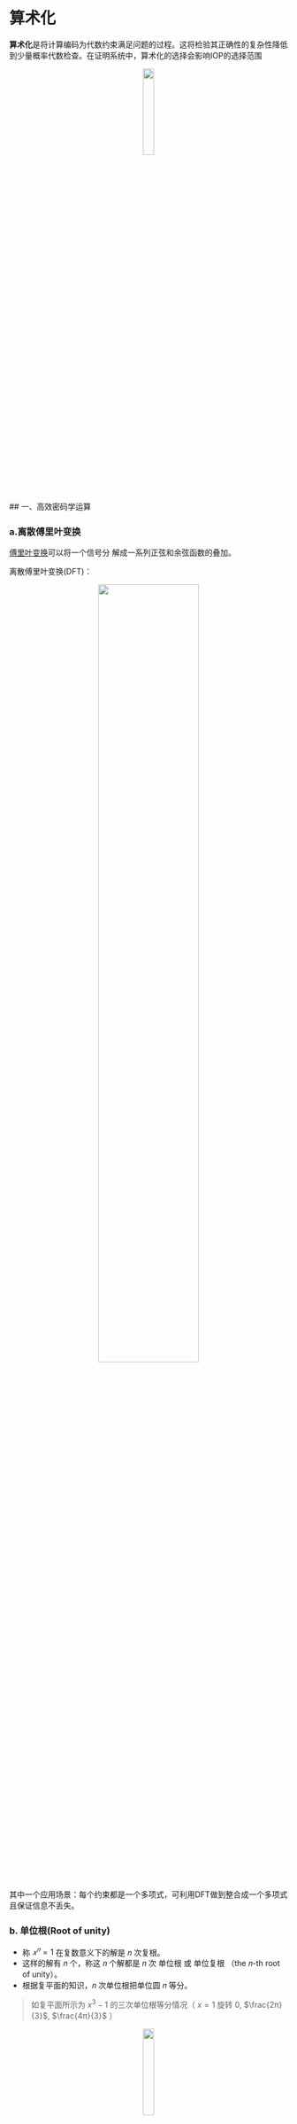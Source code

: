 # 算术化

**算术化**是将计算编码为代数约束满足问题的过程。这将检验其正确性的复杂性降低到少量概率代数检查。在证明系统中，算术化的选择会影响IOP的选择范围

<div align=center>
<img src="https://zkshanghai.xyz/assets/components_of_proof_system_zh.drawio.854a14bc.svg" style="width:20%;">
</div>
## 一、高效密码学运算

### a.离散傅里叶变换

[傅里叶变换](https://www.jezzamon.com/fourier/)可以将一个信号分 解成一系列正弦和余弦函数的叠加。

离散傅里叶变换(DFT)：

<div align=center>
<img src="https://github.com/DessertHeart/Dive-Into-Blockchain/assets/93460127/3bab2249-2b01-4b32-af11-9c449fd0fb08" style="width:60%;">
</div>


其中一个应用场景：每个约束都是一个多项式，可利用DFT做到整合成一个多项式且保证信息不丢失。

### b. 单位根(Root of unity)

- 称 $𝑥^𝑛 = 1$ 在复数意义下的解是 𝑛 次复根。
- 这样的解有 𝑛 个，称这 𝑛 个解都是 𝑛 次 单位根 或 单位复根 （the 𝑛-th root of unity）。 
- 根据复平面的知识，𝑛 次单位根把单位圆 𝑛 等分。 

> 如复平面所示为 $x^3 -1$ 的三次单位根等分情况（ $x=1$ 旋转 $0$, $\frac{2π}{3}$, $\frac{4π}{3}$ ）

<div align=center>
<img src="https://github.com/DessertHeart/Dive-Into-Blockchain/assets/93460127/e4da36bf-7392-4019-aa47-05dd739535ba" style="width:20%;">
</div>

### c.典型数学难问题类型

> **数学难问题**知识补充：
>
> **P**： 表示可以由确定性图灵机，**确定在多项式时间内解决**的判定问题，这也是目前经典计算机的运算能力。
>
> [**NP**](https://zhuanlan.zhihu.com/p/73953567)：由[非确定性图灵机](https://www.cnblogs.com/zhangzefei/p/9742918.html)可以在多项式时间内解决的判定问题，**不确定**有没有多项式解决算法，但可以通过验证的方法得出正确解，所有的P问题都是NP问题。
>
> **NP-Hard**：如果所有 NP 类问题都可以在多项式时间内规约到问题 H，那么问题 H 是 NP-hard 的。**NP-Complete**：如果一个问题，既是NP类问题，又是NP-hard问题，这是**零知识证明的基础**。

> 难度：DLP > CDH > DDH

#### 1.[离散对数问题（The Discrete Logarithm Problem, **DLP**）](https://chenliang.org/2021/05/09/discrete-logarithm-problem-and-DHKE/)

> 离散：有限域而非实数域，但需要注意，不是所有的离散对数问题都是困难的。
>

应用：

- 椭圆曲线


<div align=center>
<img src="https://github.com/DessertHeart/Dive-Into-Blockchain/assets/93460127/e7b54d01-40b8-42f4-b0f7-216de220cddf" style="width:60%;">
</div>



- [DH密钥交换协议](https://chenliang.org/2021/05/09/discrete-logarithm-problem-and-DHKE/)，在不安全的通道，通过 shared secret 建立安全的传输。

<div align=center>
<img src="https://github.com/DessertHeart/Dive-Into-Blockchain/assets/93460127/50f715a5-70d8-4ae3-84d2-59fb3fc69af4" style="width:60%;">
</div>

- [Schnorr Protocol](https://crypto.stackexchange.com/questions/9997/perfect-zero-knowledge-for-the-schnorr-protocol)

  符合完美零知识(见下文区别中介绍)，最后的 $z$ 中， $r$ 的随机性保护了 $s$ 。Schnorr的签名方案是一个经典的Sigma协议，具有Special Honest-Verifier Zero-knowledge property。

<div align=center>
<img src="https://github.com/DessertHeart/Dive-Into-Blockchain/assets/93460127/6a4a961e-edef-4eed-85a0-e481cc586fad" style="width:60%;">
</div>

#### 2.计算性DH问题（The Computational Diffie-Hellman Problem, **CDH**）

属于功能性问题，功能性问题的回答不止 YES/NO，可以是一个数或是其它。如「求两个数的和」就是一个功能性问题。

#### 3.判定性DH问题（The Decisional Diffie-Hellman Problem, **DDH**）

只能用 YES/NO 回答的问题，本质上是判断是否属于某一种**语言**(是一个抽象的概念，通常意义上的字符串是语言，所有的有向无环图也可以是一个语言)。



## 二、例1：R1CS到QAP

![image-20240122204153366](/Users/dazso/Library/Application Support/typora-user-images/image-20240122204153366.png)

### a.一阶约束系统 (Rank-1 Constraint System, R1CS)

本质是一个方程组，由一个 R1CS 是一个由三个向量构成的向量组 $(\vec{a},\vec{b},\vec{c})$ ，假设 R1CS 的解也是一个向量，记为 $\vec{x}$ ，其中 $·$ 表示向量内积， $∗$ 表示算数乘法：
$$
(\vec{x}·\vec{a}) * (\vec{x}·\vec{b}) =(\vec{x}·\vec{c})
$$

### b.二次算术程序（Quadratic Arithmetic Program，QAP)

是一种**将语句转换为多项式上二次方程组的方式**，它们可以通过线性交互式证明LIPs、代数IOPs、多线性IOPs 等不同信息论协议进行检验。

QAP 实现了与 R1CS 完全相同的逻辑，只不过使用的是多项式而不是向量内积。任何具有乘性复杂度 $n$ 的电路都可以转换为一个 $n$ 次多项式的QAP。通过QAP 转换，可以将算术电路（计算问题）转换为二次多项式形式，等式中的每个变量至多为二次，形式为：
 $$\sum_{k}{A_{𝑖k}z^k} * \sum_{k}{B_{𝑖k}z^k} = \sum_{k}{C_{𝑖k}z^k}$$ 
**QAP判定**：

一个度数（多项式最高次）为 $d$ 、大小为 $m$ 的二次算术程序 $Q$ 由多项式， 和一个目标多项式 $T(X):=\prod_{i = 0}^{d-1}{(x-i)}$  组成。当赋值 $(1,x_1,…,x_{m−1})$ 满足 $Q$ 时，有 $$𝑃(𝑋）:= 𝐿(𝑋) · 𝑅(𝑋) − 𝑂(𝑋)$$，其中

> 丨：整除

$$
𝑇(𝑋) ∣ 𝑃(𝑋)
$$

此外，在转换的同时会构建一个对应于**代码输入的解（又称为 QAP 的 Wit­ness）**，之后再基于这个 Wit­ness 构建一个实际的零知识证明系统

### c.实现步骤

> 以IsZero()判零函数（见算术点路应用章节a.①）为例，或从`comparators.circom`中获取的`IsZero`电路。

#### 1.Flattening扁平化（通过代码构建树，将算术点路扁平化）

`out <== −in * inv + 1`

`in * out === 0`


<div align=center>
<img src="https://zkshanghai.xyz/assets/iszero_circuit_dag.9e49a073.png" style="width:50%;">
</div>

“展平” 为四个约束条件(在算术电路表示中，每个约束条件对应于一个加法或乘法门)，每个都采用 `左侧 · 右侧 = output` 的形式：

> g：门gate

- $𝑔_0： 𝑤_1 · −1 = 𝑤_2$ 
- $𝑔_1：𝑤_2 · 𝑤_3 = 𝑤_4$ 
- $𝑔_2： (𝑤_4 + 1) · 1 = 𝑤_5$ 
- $𝑔_3： 𝑤_1 ⋅ 𝑤_5 = 𝑤_6$

#### 2.结果转换为**R1CS**（从计算问题转为矩阵式）

为满足 $L\vec{x}·R\vec{x}=O\vec{x}$ 形式，创建三个线路向量 $\vec{l_i}$、 $\vec{r_i}$ 、 $\vec{o_i}$  ，其中包含门中每个变量 $\vec{w_i}$ 的系数，线路向量还包括一个常数项 $\vec{w_0}$ ，即算上常数项共七列 $(w_0,w_1, w_2,w_3, w_4,w_5, w_6)$

<img width="396" alt="image" src="https://github.com/DessertHeart/Dive-Into-Blockchain/assets/93460127/3d23dc54-7476-45f9-a60a-cfb500c9d1e6">


分别收集三个线路向量到矩阵 $L$， $R$ ， $O$ ，与见证向量(Witness，证明人声称知道一些合法的赋)  $\vec{x} = (1,x_1, x_2, x_3, x_4, x_5, x_6)$  一起，构成了判零电路的R1CS形式。

$$
L=
\left(
\begin{matrix}
\vec{l_0}:0 & 1 & 0 & 0 & 0 & 0 & 0\\
\vec{l_1}:0 & 0 & 1 & 0 & 0 & 0 & 0 \\
\vec{l_2}:1 & 0 & 0 & 0 & 1 & 0 & 0\\
\vec{l_3}:0 & 1 & 0 & 0 & 0 & 0 & 0
\end{matrix}
\right)
$$

$$
R=
\left(
\begin{matrix}
\vec{r_0}:-1 & 0 & 0 & 0 & 0 & 0 & 0\\
\vec{r_1}:0 & 0 & 0 & 1 & 0 & 0 & 0 \\
\vec{r_2}:1 & 0 & 0 & 0 & 0 & 0 & 0\\
\vec{r_3}:0 & 0 & 0 & 0 & 0 & 1 & 0
\end{matrix}
\right)
$$

$$
O=
\left(
\begin{matrix}
\vec{o_0}:0 & 0 & 1 & 0 & 0 & 0 & 0\\
\vec{o_1}:0 & 0 & 0 & 0 & 1 & 0 & 0 \\
\vec{o_2}:0 & 0 & 0 & 0 & 0 & 1 & 0\\
\vec{o_3}:0 & 0 & 0 & 0 & 0 & 0 & 1
\end{matrix}
\right)
$$

#### 3.**R1CS转为QAP**（矩阵式转为多项式）

> 不管结果多简单，过程是复杂的，要验算的东西即组成的多项式也很复杂，所有的中间变量都会成为输入。
>
> 注：circom是从代码到R1CS，他下面还有个 snarkjs工具框架，将R1CS生成QAP

将度数 $d$ 视为约束的数量，将规模 $m$ 视为变量的数量。在我们的例子中，有 $d=4$, $m=7$ 。通过将R1CS形式转换为QAP形式，从三次矩阵乘法降低到单项式恒等式。

在每个变量 $j$ 和门 $i$ 处，我们希望 $L_j(i)$ 选择门 $g_i$ 的左导线的变量 $w_j$ 的系数；$R_j(i)$ 和 $O_j(i)$ 同理，根据QAP判定式判断是否成立。

$L_j(i) = L_{ij} = \vec{l}_i[j]$

$R_j(i) = R_{ij} = \vec{r}_i[j]$

$O_j(i) = O_{ij} = \vec{o}_i[j]$

其中，在构造 $L_j$ 时，我们将每个 $L_j$ 设置为在评估点 $(0,…,d−1)$ 列 $L[j]$ 中的值的插值多项式；  $R_j$， $O_j$  同理。



**拉格朗日插值**：

> 注意实际运行时有限域，无小数

1. 找到一个多项式，经过四个关键点
2. 当处在某个控制点 $x_i$ 的情况下，除了该点有值，其他的控制点值为0

实际是多个多项式相加而得，$y_i$ 为缩放系数，给定点和评估 ${(x_i,y_i)}_{i=0}^{d−1}$ ，我们可以构造一个**插值多项式** $L(X)$，使 $L(x_i)=y_i$ :

 $$L(X):=\sum_{i=0}^{d-1}{y_i·L_i(X)}$$ 
其中， $L_i(X)$ 是穿过评估点{ ${x_0,…,x_{d−1}}$ } 的拉格朗日基本多项式：

<img width="369" alt="image" src="https://github.com/DessertHeart/Dive-Into-Blockchain/assets/93460127/a3a61b14-65bf-4900-9db5-5d8e9d430256">



*注：得出一个多项式，就成了上节承诺方案的输入*



## 三、例2：代数中间表示AIR

> R1CS生成不一定是QAP，根据不同框架，这里是到AIR，相当于分别是不同的算术化方法

**代数中间表示（Algebraic Intermediate Representation, AIR）**，是由一组**均匀计算**（uniform computations，均匀性是指数据或分布的相似程度。在统计学中，均匀性的计算通常是指方差或标准差）组成的程序表示，是 StarkWare 在其虚拟机 Cairo 中使用的算术化过程。

### a.特点

> AIR框架数学上实现简单，构建出那么一个表格（轨迹矩阵，像机器语言底层系统，故也有的称AIR为机器计算），所有多项式乘在一起就得出唯一多项式。

1. 计算**执行轨迹**。表示为执行迹矩阵 T ，**行**表示在给定时间点的计算状态，**列**对应于一个代数寄存器在所有计算步骤中的状态变化。
2. **转换程序**。约束了迹矩阵 T 两行或多行之间的关系。
3. **边界约束**。确保了执行中某些单元格和特定常量之间的相等关系。

### b.以Fibonacci为例论证过程

#### 1.执行轨迹Table

> 表格高度是固定的，像circom在运行时不可变更（树的高度固定）

| Step |  a   |  b   |
| :--: | :--: | :--: |
| i=1  |  1   |  1   |
| i=2  |  2   |  3   |
| i=3  |  5   |  8   |
| i=4  |  13  |  21  |

#### 2.转换程序

我们可以使用两个状态转换多项式来指定 Fibonacci 数列的 AIR 程序：

$f_1(X_1,X_2,X_1^{next} ,X_2^{next})=A^{next}-(B+A)$

$f_1(X_1,X_2,X_1^{next} ,X_2^{next})=B^{next}-(B+A^{next})$

#### 3.边界约束（结果应 = 0）

例如，我们可以检查在第 i=2 行状态转换是否成立：

$f_1(X_1,X_2,X_1^{next} ,X_2^{next})=5−(3+2)=0$

$f_2(X_1,X_2,X_1^{next} ,X_2^{next})=8−(5+3)=0$

### c.PAIR, Preprocessed Algebraic Intermediate Representation

带预处理的AIR，以在转换程序中同时启用乘法和加法。

### d. RAP, Randomized AIR with Preprocessing

**带预处理的随机化AIR**，以实现**多重集合相等性检查**。允许交互轮次引入验证器随机性 $γ$ ∈ 有限域 $F$。在稍后的轮次中，可以将较早轮次的随机性用作约束中的变量。这使得本地约束（相邻行之间）可以检查全局属性。

### e.利用AIR构造ZKVM

> 针对AIR框架，STARK、SNARK（一开始NIZK用得最多，后面加的succint性质）是人为定义的schema，是一种性质，不是很具体的框架，STARK提出者(公司STARKNET)底层用的AIR，同时可以认为STARK也属于SNARK一种实现方式
>
> 通常见到AIR就是已经封进了ZKVM中，可以实现传统代码，像StarkNet的Cairo，开放给用户来写代码，不涉及到AIR底层

**算术化步骤：**

将待验证计算问题转换为检查某个多项式，分两步：

-  第一步

  -  构建**执行踪迹表格**


<div align=center>
<img src="https://github.com/DessertHeart/Dive-Into-Blockchain/assets/93460127/7f43c943-b30a-4a13-9f91-43e1c6ed7e86" style="width:50%;">
</div>


  -  用多项式描述表格中各行/列间的数学关系 

- 第二步： 将这两个对象转换为一个低次多项式

  - 利用**纠错码**将执行轨迹转为多项式

    > 哪怕仅一处错误的执行轨迹，会被纠错码放大，以至于与原执行轨迹几乎完全不同

<div align=center>
<img src="https://github.com/DessertHeart/Dive-Into-Blockchain/assets/93460127/fec0efa0-9580-4c57-9e48-ad95ea13fa8e" style="width:30%;">
</div>    

  - 扩展至更大的域 

  - 用多项式约束将其转为低次多项式

